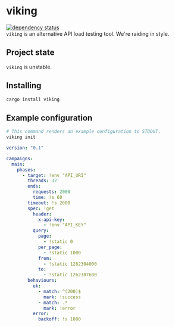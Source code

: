 # viking

[![dependency status](https://deps.rs/repo/github/replicadse/viking/status.svg)](https://deps.rs/repo/github/replicadse/viking)\
`viking` is an alternative API load testing tool. We're raiding in style.

## Project state

`viking` is unstable.

## Installing

```bash
cargo install viking
```

## Example configuration

```bash
# This command renders an example configuration to STDOUT.
viking init
```

```yaml
version: "0.1"

campaigns:
  main:
    phases:
      - target: !env "API_URI"
        threads: 32
        ends:
          requests: 2000
          time: !s 60
        timeout: !s 2000
        spec: !get
          header:
            x-api-key:
              - !env "API_KEY"
          query:
            page:
              - !static 0
            per_page:
              - !static 1000
            from:
              - !static 1262304000
            to:
              - !static 1262307600
        behaviours:
          ok:
            - match: ^(200)$
              mark: !success
            - match: .*
              mark: !error
          error:
            backoff: !s 1000

```
